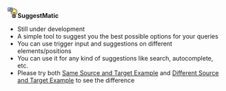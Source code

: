 **<img src="./suggestmatic.png" width="24">SuggestMatic**
- Still under development
- A simple tool to suggest you the best possible options for your queries
- You can use trigger input and suggestions on different elements/positions
- You can use it for any kind of suggestions like search, autocomplete, etc.
- Please try both [Same Source and Target Example](./same_Source_Target.html) and [Different Source and Target Example](./different_Source_Target.html) to see the difference
